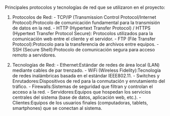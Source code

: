 Principales protocolos y tecnologías de red que se utilizaron en el proyecto:

  1.	Protocolos de Red:
      - TCP/IP (Transmission Control Protocol/Internet Protocol):Protocolo de
     	   comunicación fundamental para la transmisión de datos en la red.
      - HTTP (Hypertext Transfer Protocol) / HTTPS (Hypertext Transfer Protocol Secure):
     	   Protocolos utilizados para la comunicación web entre el cliente y el servidor.
      - FTP (File Transfer Protocol):Protocolo para la transferencia de archivos entre equipos.
      -	SSH (Secure Shell):Protocolo de comunicación segura para acceso remoto a servidores.

       
  2.	Tecnologías de Red:
      - Ethernet:Estándar de redes de área local (LAN) mediante cables de par trenzado.
      - WiFi (Wireless Fidelity):Tecnología de redes inalámbricas basada en el estándar IEEE802.11.
      - Switches y Enrutadores:Dispositivos de red para la conmutación y enrutamiento del tráfico.
      - Firewalls:Sistemas de seguridad que filtran y controlan el acceso a la red.
      - Servidores:Equipos que hospedan los servicios centrales del sistema (base de datos, aplicación web, etc.).
      - Clientes:Equipos de los usuarios finales (computadoras, tablets, smartphones) que se conectan al sistema.


